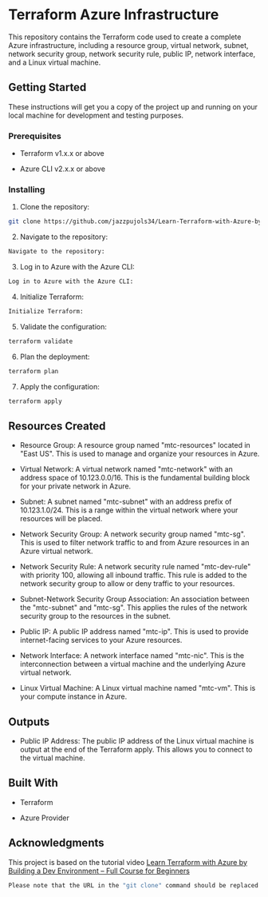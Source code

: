 # Terraform Azure Infrastructure

This repository contains the Terraform code used to create a complete Azure infrastructure, including a resource group, virtual network, subnet, network security group, network security rule, public IP, network interface, and a Linux virtual machine.

## Getting Started

These instructions will get you a copy of the project up and running on your local machine for development and testing purposes.

### Prerequisites

- Terraform v1.x.x or above

- Azure CLI v2.x.x or above

### Installing

1. Clone the repository:

```bash
git clone https://github.com/jazzpujols34/Learn-Terraform-with-Azure-by-Building-a-Dev-Environment.git
```

2. Navigate to the repository:

```bash
Navigate to the repository:
```

3. Log in to Azure with the Azure CLI:

```bash
Log in to Azure with the Azure CLI:
```

4. Initialize Terraform:

```bash
Initialize Terraform:
```

5. Validate the configuration:

```bash
terraform validate
```

6. Plan the deployment:

```bash
terraform plan
```

7. Apply the configuration:

```bash
terraform apply
```

## Resources Created

- Resource Group: A resource group named "mtc-resources" located in "East US". This is used to manage and organize your resources in Azure.

- Virtual Network: A virtual network named "mtc-network" with an address space of 10.123.0.0/16. This is the fundamental building block for your private network in Azure.

- Subnet: A subnet named "mtc-subnet" with an address prefix of 10.123.1.0/24. This is a range within the virtual network where your resources will be placed.

- Network Security Group: A network security group named "mtc-sg". This is used to filter network traffic to and from Azure resources in an Azure virtual network.

- Network Security Rule: A network security rule named "mtc-dev-rule" with priority 100, allowing all inbound traffic. This rule is added to the network security group to allow or deny traffic to your 
resources.

- Subnet-Network Security Group Association: An association between the "mtc-subnet" and "mtc-sg". This applies the rules of the network security group to the resources in the subnet.

- Public IP: A public IP address named "mtc-ip". This is used to provide internet-facing services to your Azure resources.

- Network Interface: A network interface named "mtc-nic". This is the interconnection between a virtual machine and the underlying Azure virtual network.

- Linux Virtual Machine: A Linux virtual machine named "mtc-vm". This is your compute instance in Azure.

## Outputs

- Public IP Address: The public IP address of the Linux virtual machine is output at the end of the Terraform apply. This allows you to connect to the virtual machine.

## Built With

- Terraform

- Azure Provider

## Acknowledgments

This project is based on the tutorial video [Learn Terraform with Azure by Building a Dev Environment – Full Course for Beginners](https://www.youtube.com/watch?v=V53AHWun17s)

```bash
Please note that the URL in the "git clone" command should be replaced with the actual URL of your repository.
```